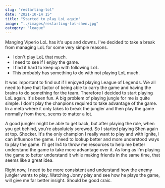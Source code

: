 ```yaml
---
slug: "restarting-lol" 
date: "2021-10-14 15"
title: "Started to play LoL again"
image: "../images/restarting-lol-shen.jpg"
category: "league"
---
```

Manging Viperio LoL has it's ups and downs. I've decided to take a break from managing LoL for some very simple reasons. 


* I don't play LoL that much.
* I need to see if I enjoy the game.
* I find it hard to keep up with following LoL.
* This probably has something to do with not playing LoL much. 

It was important to find out if I enjoyed playing League of Legends. We all need to have that factor of being able to carry the game and having the brains to do something for the team. Therefore I decided to start playing LoL again. It's been fun. A big problem of playing jungle for me is quite simple. I don't play the chanpions required to take advantage of the game. In a meta where it only takes to break the jungler and then play the game normally from there, seems to matter a lot. 

A good jungler might be able to get back, but after playing the role, when you get behind, you're absolutely screwed. So I started playing Shen again at top. Shocker. It's the only champion I really want to play and with Ignite, I can influence the game. I need to lookup better and more understood ways to play the game. I'll get In4 to throw me resources to help me better understand the game to take more advantage over it. As long as I'm playing the game to better understand it while making friends in the same time, that seems like a great idea. 

Right now, I need to be more consistent and understand how the enemy jungler wants to play. Watching Jonny play and see how he plays the game, will give me far better insight. Should be good craic. 